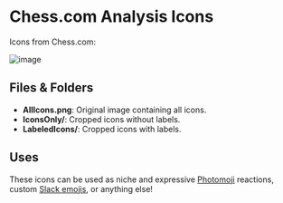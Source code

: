 # Chess.com Analysis Icons

Icons from Chess.com:

![image](https://github.com/user-attachments/assets/892b6bc8-2624-4bfc-9a3b-56b11babd371)


## Files & Folders

- **AllIcons.png**: Original image containing all icons.
- **IconsOnly/**: Cropped icons without labels.
- **LabeledIcons/**: Cropped icons with labels.

## Uses

These icons can be used as niche and expressive [Photomoji](https://9to5google.com/2024/01/26/google-messages-photomoji-rolling-out/#:~:text=also%20announced%20that-,Photomoji,-and%20Magic%20Compose) reactions, custom [Slack emojis](https://enwest.slack.com/customize/emoji), or anything else!

